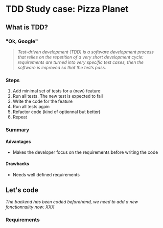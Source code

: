 # TDD Study case: Pizza Planet

## What is TDD?

### "Ok, Google"

> _Test-driven development (TDD) is a software development process that relies on the repetition of a very short development cycle: requirements are turned into very specific test cases, then the software is improved so that the tests pass._

### Steps

1. Add minimal set of tests for a (new) feature
2. Run all tests. The new test is expected to fail
3. Write the code for the feature
4. Run all tests again
5. Refactor code (kind of optionnal but better)
6. Repeat

### Summary

#### Advantages

- Makes the developer focus on the requirements before writing the code

#### Drawbacks

- Needs well defined requirements

## Let's code

_The backend has been coded beforehand, we need to add a new fonctionnality now: XXX_

### Requirements
